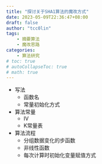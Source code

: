 ```yaml
---
title: "探讨关于SHA1算法的魔改方式"
date: 2023-05-09T22:36:47+08:00
draft: false
author: "tcc0lin"
tags:
    - 摘要算法
    - 魔改思路
categories:
    - 算法研究
# toc: true
# autoCollapseToc: true
# math: true
---
```


- 写法
    - 函数名
    - 常量初始化方式
- 算法常量
    - IV
    - K常量表 
- 算法流程
    - 分组数据变化的步函数
    - 非线性函数 
    - 每次计算时初始化变量赋值方式